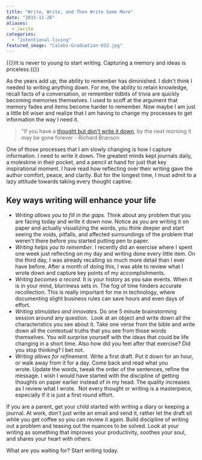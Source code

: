 ```yaml
---
title: "Write, Write, and Then Write Some More"
date: "2015-11-26"
aliases:
  - /write
categories: 
  - "intentional-living"
featured_image: "Calebs-Graduation-032.jpg"
---
```


{{<featuredimage>}}It is never to young to start writing. Capturing a memory and ideas is priceless.{{</featuredimage>}}


As the years add up, the ability to remember has diminished. I didn't think I needed to writing anything down. For me, the ability to retain knowledge, recall facts of a conversation, or remember tidbits of trivia are quickly becoming memories themselves. I used to scoff at the argument that memory fades and items become harder to remember. Now maybe I am just a little bit wiser and realize that I am having to change my processes to get information the way I need it.

> "If you have a [thought but don't write it down](http://www.virgin.com/richard-branson/always-write-down-your-ideas), by the next morning it may be gone forever - Richard Branson

One of those processes that I am slowly changing is how I capture information. I need to write it down. The greatest minds kept journals daily, a moleskine in their pocket, and a pencil at hand for just that key inspirational moment. I have read how reflecting over their writing gave the author comfort, peace, and clarity. But for the longest time, I must admit to a lazy attitude towards taking every thought captive.

## Key ways writing will enhance your life

- _Writing allows you to fill in the gaps._ Think about any problem that you are facing today and write it down now. Notice as you are writing it on paper and actually visualizing the words, you think deeper and start seeing the voids, pitfalls, and affected surroundings of the problem that weren't there before you started putting pen to paper.
- _Writing helps you to remember_. I recently did an exercise where I spent one week just reflecting on my day and writing done every little item. On the third day, I was already recalling so much more detail than I ever have before. After a month of doing this, I was able to review what I wrote down and capture key points of my accomplishments.
- _Writing becomes a record._ It is your history as you saw events. When it is in your mind, blurriness sets in. The fog of time hinders accurate recollection. This is really important for me in technology, where documenting slight business rules can save hours and even days of effort.
- _Writing stimulates and innovates._ Do one 5 minute brainstorming session around any question.  Look at an object and write down all the characteristics you see about it. Take one verse from the bible and write down all the contextual truths that you see from those words themselves. You will surprise yourself with the ideas that could be life changing in a short time. Also how did you feel after that exercise? Did you stop thinking? I bet not.
- _Writing allows for refinement._ Write a first draft. Put it down for an hour, or walk away from it for a day. Come back and read what you wrote. Update the words, tweak the order of the sentences, refine the message. I wish I would have started with the discipline of getting thoughts on paper earlier instead of in my head. The quality increases as I review what I wrote.  Not every thought or writing is a masterpiece, especially if it is just a first round effort.

If you are a parent, get your child started with writing a diary or keeping a journal. At work, don't just write an email and send it, rather let the draft sit while you get coffee so you can review it again. Build discipline of writing out a problem and teasing out the nuances to be solved. Look at your writing as something that improves your productivity, soothes your soul, and shares your heart with others.

What are you waiting for? Start writing today.

